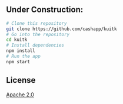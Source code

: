 ## Under Construction:
```bash
# Clone this repository
git clone https://github.com/cashapp/kuitk
# Go into the repository
cd kuitk 
# Install dependencies
npm install
# Run the app
npm start
```

## License

[Apache 2.0](LICENSE.md)
